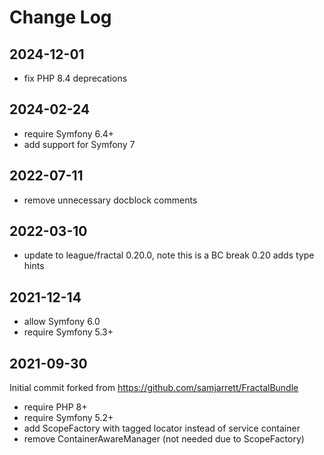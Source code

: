 Change Log
==========

2024-12-01
----------

 * fix PHP 8.4 deprecations

2024-02-24
----------

 * require Symfony 6.4+
 * add support for Symfony 7

2022-07-11
----------

 * remove unnecessary docblock comments

2022-03-10
----------

 * update to league/fractal 0.20.0, note this is a BC break 0.20 adds type hints

2021-12-14
----------

 * allow Symfony 6.0
 * require Symfony 5.3+

2021-09-30
----------

Initial commit forked from https://github.com/samjarrett/FractalBundle

 * require PHP 8+
 * require Symfony 5.2+
 * add ScopeFactory with tagged locator instead of service container
 * remove ContainerAwareManager (not needed due to ScopeFactory)
